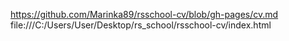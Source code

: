 https://github.com/Marinka89/rsschool-cv/blob/gh-pages/cv.md
file:///C:/Users/User/Desktop/rs_school/rsschool-cv/index.html
